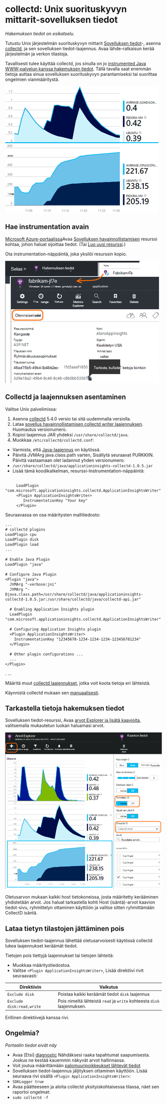 <properties 
    pageTitle="collectd: perf tilasto Java UNIX-sovelluksen tiedot" 
    description="Laajennettu seurantaa Java sivuston kanssa laajennuksen CollectD hakemuksen tiedot" 
    services="application-insights" 
    documentationCenter="java"
    authors="alancameronwills" 
    manager="douge"/>

<tags 
    ms.service="application-insights" 
    ms.workload="tbd" 
    ms.tgt_pltfrm="ibiza" 
    ms.devlang="na" 
    ms.topic="article" 
    ms.date="08/24/2016" 
    ms.author="awills"/>
 
# <a name="collectd-unix-performance-metrics-in-application-insights"></a>collectd: Unix suorituskyvyn mittarit-sovelluksen tiedot

*Hakemuksen tiedot on esikatselu.*

Tutustu Unix järjestelmän suorituskyvyn mittarit [Sovelluksen tiedot](app-insights-overview.md)-, asenna [collectd](http://collectd.org/), ja sen sovelluksen tiedot-laajennus. Avaa lähde-ratkaisun kerää järjestelmän ja verkon tilastoja.

Tavallisesti tulee käyttää collectd, jos sinulla on jo [instrumented Java WWW-palvelun kanssa hakemuksen tiedot][java]. Tällä tavalla saat enemmän tietoja auttaa sinua sovelluksen suorituskyvyn parantamiseksi tai suorittaa ongelmien vianmääritystä. 

![Esimerkki kaaviot](./media/app-insights-java-collectd/sample.png)

## <a name="get-your-instrumentation-key"></a>Hae instrumentation avain

[Microsoft Azure-portaalissa](https://portal.azure.com)Avaa [Sovelluksen havainnollistamisen](app-insights-overview.md) resurssi kohtaa, johon haluat sijoittaa tiedot. (Tai [Luo uusi resurssi](app-insights-create-new-resource.md).)

Ota instrumentation-näppäintä, joka yksilöi resurssin kopio.

![Etsi kaikki, Avaa resurssi- ja sitten Essentials avattavasta, valitse ja kopioi Instrumentation avain](./media/app-insights-java-collectd/02-props.png)



## <a name="install-collectd-and-the-plug-in"></a>Collectd ja laajennuksen asentaminen

Valitse Unix palvelimissa:

1. Asenna [collectd](http://collectd.org/) 5.4.0 versio tai sitä uudemmalla versiolla.
2. Lataa [sovellus havainnollistamisen collectd writer laajennuksen](https://aka.ms/aijavasdk). Huomautus versionumero.
3. Kopioi laajennus JAR yhdeksi `/usr/share/collectd/java`.
3. Muokkaa `/etc/collectd/collectd.conf`:
 * Varmista, että [Java-laajennus](https://collectd.org/wiki/index.php/Plugin:Java) on käytössä.
 * Päivitä JVMArg java.class.path varten, Sisällytä seuraavat PURKKIIN. Päivitä vastaamaan olet ladannut yhden versionumero:
  * `/usr/share/collectd/java/applicationinsights-collectd-1.0.5.jar`
 * Lisää tämä koodikatkelman, resurssi-Instrumentation-näppäintä:

```

     LoadPlugin "com.microsoft.applicationinsights.collectd.ApplicationInsightsWriter"
     <Plugin ApplicationInsightsWriter>
        InstrumentationKey "Your key"
     </Plugin>
```

Seuraavassa on osa määritysten mallitiedosto:

    ...
    # collectd plugins
    LoadPlugin cpu
    LoadPlugin disk
    LoadPlugin load
    ...

    # Enable Java Plugin
    LoadPlugin "java"

    # Configure Java Plugin
    <Plugin "java">
      JVMArg "-verbose:jni"
      JVMArg "-Djava.class.path=/usr/share/collectd/java/applicationinsights-collectd-1.0.5.jar:/usr/share/collectd/java/collectd-api.jar"

      # Enabling Application Insights plugin
      LoadPlugin "com.microsoft.applicationinsights.collectd.ApplicationInsightsWriter"
                
      # Configuring Application Insights plugin
      <Plugin ApplicationInsightsWriter>
        InstrumentationKey "12345678-1234-1234-1234-123456781234"
      </Plugin>

      # Other plugin configurations ...
      ...
    </Plugin>
.   ...

Määritä muut [collectd laajennukset](https://collectd.org/wiki/index.php/Table_of_Plugins), jotka voit koota tietoja eri lähteistä.

Käynnistä collectd mukaan sen [manuaalisesti](https://collectd.org/wiki/index.php/First_steps).

## <a name="view-the-data-in-application-insights"></a>Tarkastella tietoja hakemuksen tiedot

Sovelluksen tiedot-resurssi, Avaa [arvot Explorer ja lisätä kaavioita][metrics], valitsemalla mukautetun luokan haluamasi arvot.

![](./media/app-insights-java-collectd/result.png)

Oletusarvon mukaan kaikki host tietokoneissa, josta määritetty kerääminen yhdistetään arvot. Jos haluat tarkastella kohti Host (isäntä)-arvot kaavion tiedot-sivu, ryhmittelyn ottaminen käyttöön ja valitse sitten ryhmittämään CollectD isäntä.


## <a name="to-exclude-upload-of-specific-statistics"></a>Lataa tietyn tilastojen jättäminen pois

Sovelluksen tiedot-laajennus lähettää oletusarvoisesti käytössä collectd lukea laajennukset keräämät tiedot. 

Tietojen pois tiettyjä laajennukset tai tietojen lähteitä:

* Muokkaa määritystiedostoa. 
* Valitse `<Plugin ApplicationInsightsWriter>`, Lisää direktiivi rivit seuraavasti:

Direktiivin | Vaikutus
---|---
`Exclude disk` | Poistaa kaikki keräämät tiedot `disk` laajennus
`Exclude disk:read,write` | Pois nimeltä lähteistä `read` ja `write` kohteesta `disk` laajennuksen.

Erillinen direktiivejä kanssa rivi.


## <a name="problems"></a>Ongelmia?

*Portaalin tiedot eivät näy*

* Avaa [Etsi] [ diagnostic] Nähdäksesi raaka tapahtumat saapumisesta. Joskus ne kestää kauemmin näkyvät arvot hallinnassa.
* Voit joutua määrittämään [palomuuripoikkeukset lähtevät tiedot](app-insights-ip-addresses.md)
* Sovelluksen tiedot-laajennus jäljityksen ottaminen käyttöön. Lisää seuraava rivi sisällä `<Plugin ApplicationInsightsWriter>`:
 *  `SDKLogger true`
* Avaa päätteeseen ja aloita collectd yksityiskohtaisessa tilassa, näet sen raportoi ongelmat:
 * `sudo collectd -f`




<!--Link references-->

[api]: app-insights-api-custom-events-metrics.md
[apiexceptions]: app-insights-api-custom-events-metrics.md#track-exception
[availability]: app-insights-monitor-web-app-availability.md
[diagnostic]: app-insights-diagnostic-search.md
[eclipse]: app-insights-java-eclipse.md
[java]: app-insights-java-get-started.md
[javalogs]: app-insights-java-trace-logs.md
[metrics]: app-insights-metrics-explorer.md
[usage]: app-insights-web-track-usage.md

 
